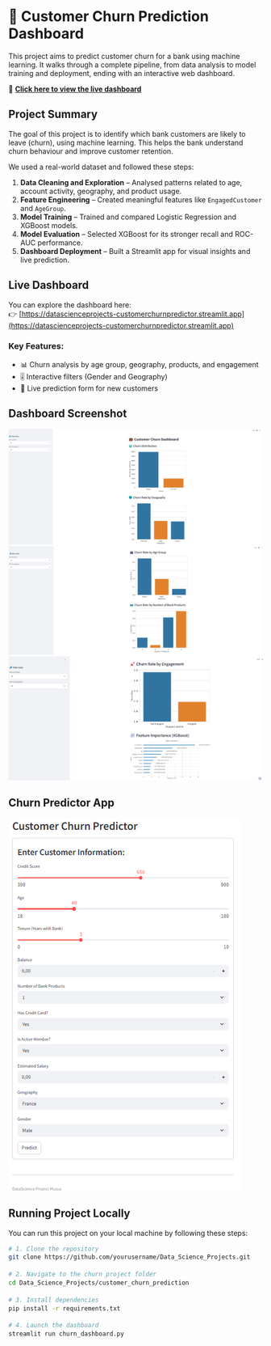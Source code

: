 # 💼 Customer Churn Prediction Dashboard

This project aims to predict customer churn for a bank using machine learning. It walks through a complete pipeline, from data analysis to model training and deployment, ending with an interactive web dashboard.

🔗 **[Click here to view the live dashboard](https://datascienceprojects-customerchurnpredictor.streamlit.app)**


## Project Summary

The goal of this project is to identify which bank customers are likely to leave (churn), using machine learning. This helps the bank understand churn behaviour and improve customer retention.

We used a real-world dataset and followed these steps:

1. **Data Cleaning and Exploration** – Analysed patterns related to age, account activity, geography, and product usage.
2. **Feature Engineering** – Created meaningful features like `EngagedCustomer` and `AgeGroup`.
3. **Model Training** – Trained and compared Logistic Regression and XGBoost models.
4. **Model Evaluation** – Selected XGBoost for its stronger recall and ROC-AUC performance.
5. **Dashboard Deployment** – Built a Streamlit app for visual insights and live prediction.


## Live Dashboard

You can explore the dashboard here:  
👉 [https://datascienceprojects-customerchurnpredictor.streamlit.app](https://datascienceprojects-customerchurnpredictor.streamlit.app)

### Key Features:
- 📊 Churn analysis by age group, geography, products, and engagement
- 🎚️ Interactive filters (Gender and Geography)
- 🔮 Live prediction form for new customers



## Dashboard Screenshot

![Customer Churn Dashboard Screenshot 1](Screenshot_1.png)
![Customer Churn Dashboard Screenshot 2](Screenshot_2.png)
![Customer Churn Dashboard Screenshot 3](Screenshot_3.png)


## Churn Predictor App
![Customer_Churn_Predictor](Churn_Predictor.png)

## Running Project Locally
You can run this project on your local machine by following these steps:

```bash
# 1. Clone the repository
git clone https://github.com/yourusername/Data_Science_Projects.git

# 2. Navigate to the churn project folder
cd Data_Science_Projects/customer_churn_prediction

# 3. Install dependencies
pip install -r requirements.txt

# 4. Launch the dashboard
streamlit run churn_dashboard.py

